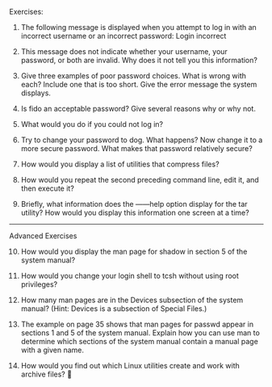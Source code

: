 Exercises:

1. The following message is displayed when you attempt to log in with an
   incorrect username or an incorrect password:
   Login incorrect

2. This message does not indicate whether your username, your password, or both are invalid. Why does it not tell you this information?

3. Give three examples of poor password choices. What is wrong with each?  Include one that is too short. Give the error message the system displays.

4. Is fido an acceptable password? Give several reasons why or why not.

5. What would you do if you could not log in?

6. Try to change your password to dog. What happens? Now change it to a
   more secure password. What makes that password relatively secure?

7. How would you display a list of utilities that compress files?

8. How would you repeat the second preceding command line, edit it, and then execute it?

9. Briefly, what information does the ——help option display for the tar utility?
   How would you display this information one screen at a time?

------------------------------------------------------------------------------------------------
Advanced Exercises

10. How would you display the man page for shadow in section 5 of the system
manual?

11. How would you change your login shell to tcsh without using root
privileges?

12. How many man pages are in the Devices subsection of the system manual?
(Hint: Devices is a subsection of Special Files.)

13. The example on page 35 shows that man pages for passwd appear in sections 1 and 5 of the system manual. 
Explain how you can use man to determine which sections of the system manual contain a manual page with a given name.

14. How would you find out which Linux utilities create and work with archive files?

